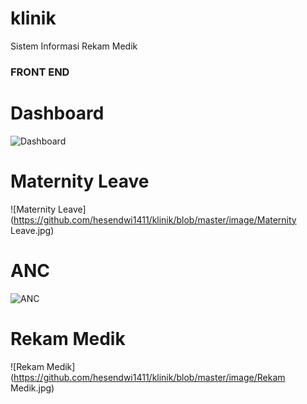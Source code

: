 # klinik
 Sistem Informasi Rekam Medik
 

### FRONT END ###

# Dashboard #
![Dashboard](https://github.com/hesendwi1411/klinik/blob/master/image/Dashboard.jpg)

# Maternity Leave #
![Maternity Leave](https://github.com/hesendwi1411/klinik/blob/master/image/Maternity Leave.jpg)

# ANC #
![ANC](https://github.com/hesendwi1411/klinik/blob/master/image/ANC.jpg)

# Rekam Medik #
![Rekam Medik](https://github.com/hesendwi1411/klinik/blob/master/image/Rekam Medik.jpg)
